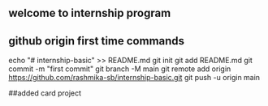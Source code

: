 ## welcome to internship program

## github origin first time commands

echo "# internship-basic" >> README.md
git init
git add README.md
git commit -m "first commit"
git branch -M main
git remote add origin https://github.com/rashmika-sb/internship-basic.git
git push -u origin main

##added card project
